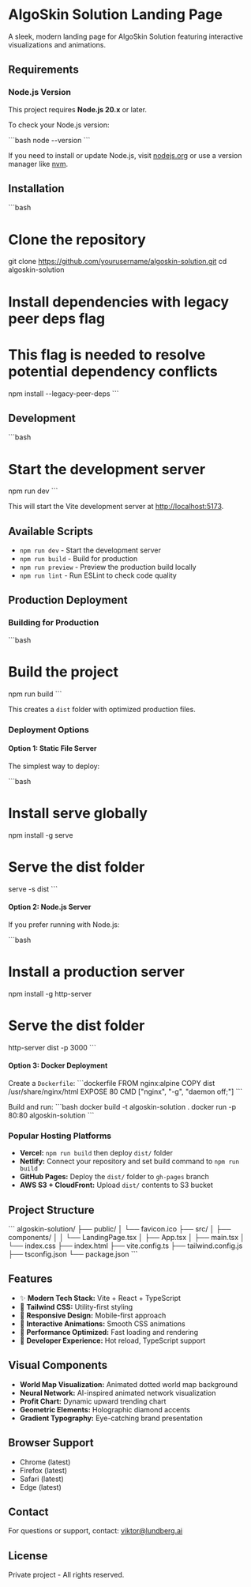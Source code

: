 # AlgoSkin Solution Landing Page

A sleek, modern landing page for AlgoSkin Solution featuring interactive visualizations and animations.

## Requirements

### Node.js Version

This project requires **Node.js 20.x** or later.

To check your Node.js version:

\`\`\`bash
node --version
\`\`\`

If you need to install or update Node.js, visit [nodejs.org](https://nodejs.org/) or use a version manager like [nvm](https://github.com/nvm-sh/nvm).

## Installation

\`\`\`bash
# Clone the repository
git clone https://github.com/yourusername/algoskin-solution.git
cd algoskin-solution

# Install dependencies with legacy peer deps flag
# This flag is needed to resolve potential dependency conflicts
npm install --legacy-peer-deps
\`\`\`

## Development

\`\`\`bash
# Start the development server
npm run dev
\`\`\`

This will start the Vite development server at [http://localhost:5173](http://localhost:5173).

## Available Scripts

- `npm run dev` - Start the development server
- `npm run build` - Build for production
- `npm run preview` - Preview the production build locally
- `npm run lint` - Run ESLint to check code quality

## Production Deployment

### Building for Production

\`\`\`bash
# Build the project
npm run build
\`\`\`

This creates a `dist` folder with optimized production files.

### Deployment Options

#### Option 1: Static File Server

The simplest way to deploy:

\`\`\`bash
# Install serve globally
npm install -g serve

# Serve the dist folder
serve -s dist
\`\`\`

#### Option 2: Node.js Server

If you prefer running with Node.js:

\`\`\`bash
# Install a production server
npm install -g http-server

# Serve the dist folder
http-server dist -p 3000
\`\`\`

#### Option 3: Docker Deployment

Create a `Dockerfile`:
\`\`\`dockerfile
FROM nginx:alpine
COPY dist /usr/share/nginx/html
EXPOSE 80
CMD ["nginx", "-g", "daemon off;"]
\`\`\`

Build and run:
\`\`\`bash
docker build -t algoskin-solution .
docker run -p 80:80 algoskin-solution
\`\`\`

### Popular Hosting Platforms

- **Vercel:** `npm run build` then deploy `dist/` folder
- **Netlify:** Connect your repository and set build command to `npm run build`
- **GitHub Pages:** Deploy the `dist/` folder to `gh-pages` branch
- **AWS S3 + CloudFront:** Upload `dist/` contents to S3 bucket

## Project Structure

\`\`\`
algoskin-solution/
├── public/
│   └── favicon.ico
├── src/
│   ├── components/
│   │   └── LandingPage.tsx
│   ├── App.tsx
│   ├── main.tsx
│   └── index.css
├── index.html
├── vite.config.ts
├── tailwind.config.js
├── tsconfig.json
└── package.json
\`\`\`

## Features

- ✨ **Modern Tech Stack:** Vite + React + TypeScript
- 🎨 **Tailwind CSS:** Utility-first styling
- 📱 **Responsive Design:** Mobile-first approach
- 🌟 **Interactive Animations:** Smooth CSS animations
- 🎯 **Performance Optimized:** Fast loading and rendering
- 🔧 **Developer Experience:** Hot reload, TypeScript support

## Visual Components

- **World Map Visualization:** Animated dotted world map background
- **Neural Network:** AI-inspired animated network visualization
- **Profit Chart:** Dynamic upward trending chart
- **Geometric Elements:** Holographic diamond accents
- **Gradient Typography:** Eye-catching brand presentation

## Browser Support

- Chrome (latest)
- Firefox (latest)
- Safari (latest)
- Edge (latest)

## Contact

For questions or support, contact: [viktor@lundberg.ai](mailto:viktor@lundberg.ai)

## License

Private project - All rights reserved.
